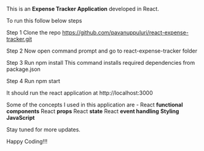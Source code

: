 This is an **Expense Tracker Application** developed in React.

To run this follow below steps

Step 1 Clone the repo https://github.com/pavanuppuluri/react-expense-tracker.git

Step 2 Now open command prompt and go to react-expense-tracker folder

Step 3 Run npm install This command installs required dependencies from package.json

Step 4 Run npm start

It should run the react application at http://localhost:3000

Some of the concepts I used in this application are -
React **functional components**
React **props**
React **state**
React **event handling**
**Styling**
**JavaScript**

Stay tuned for more updates.

Happy Coding!!!
